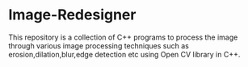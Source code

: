 # Image-Redesigner
This repository is a collection of C++ programs to process the image through various image processing techniques such as erosion,dilation,blur,edge detection etc using Open CV library in C++.
